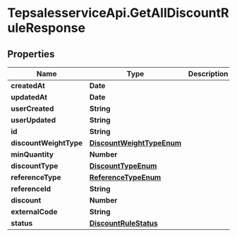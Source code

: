# TepsalesserviceApi.GetAllDiscountRuleResponse

## Properties
Name | Type | Description | Notes
------------ | ------------- | ------------- | -------------
**createdAt** | **Date** |  | [optional] 
**updatedAt** | **Date** |  | [optional] 
**userCreated** | **String** |  | [optional] 
**userUpdated** | **String** |  | [optional] 
**id** | **String** |  | [optional] 
**discountWeightType** | [**DiscountWeightTypeEnum**](DiscountWeightTypeEnum.md) |  | [optional] 
**minQuantity** | **Number** |  | [optional] 
**discountType** | [**DiscountTypeEnum**](DiscountTypeEnum.md) |  | [optional] 
**referenceType** | [**ReferenceTypeEnum**](ReferenceTypeEnum.md) |  | [optional] 
**referenceId** | **String** |  | [optional] 
**discount** | **Number** |  | [optional] 
**externalCode** | **String** |  | [optional] 
**status** | [**DiscountRuleStatus**](DiscountRuleStatus.md) |  | [optional] 
